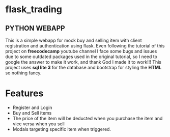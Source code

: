 # flask_trading
## PYTHON WEBAPP
This is a simple webapp for mock buy and selling item with client registration and authentication using flask.
Even following the tutorial of this project on **freecodecamp** youtube channel I face some bugs and issues due to some outdated
packages used in the original tutorial, so I need to google the answer to make it work, and thank God I made it to work!!!
This project uses **sql lite 3** for the database and bootstrap for styling the **HTML** so nothing fancy.

# Features
* Register and Login
* Buy and Sell items
* The price of the item will be deducted when you purchase the item and vice versa when you sell
* Modals targeting specific item when triggered.

